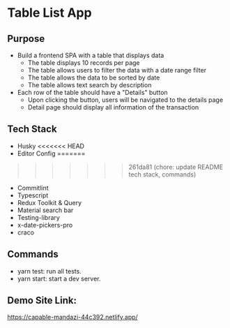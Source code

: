 # Table List App 

## Purpose
- Build a frontend SPA with a table that displays data
  - The table displays 10 records per page
  - The table allows users to filter the data with a date range filter
  - The table allows the data to be sorted by date
  - The table allows text search by description
- Each row of the table should have a "Details" button
  - Upon clicking the button, users will be navigated to the details page
  - Detail page should display all information of the transaction

## Tech Stack
- Husky 
<<<<<<< HEAD
- Editor Config
=======
>>>>>>> 261da81 (chore: update README tech stack, commands)
- Commitlint
- Typescript
- Redux Toolkit & Query
- Material search bar
- Testing-library
- x-date-pickers-pro
- craco

## Commands
- yarn test: run all tests.
- yarn start: start a dev server.

## Demo Site Link:
https://capable-mandazi-44c392.netlify.app/
